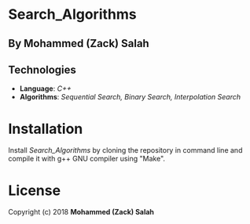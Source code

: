 # Search_Algorithms
## By Mohammed (Zack) Salah
## Technologies

   * **Language**: *C++*
   * **Algorithms**: *Sequential Search, Binary Search, Interpolation Search*
   
# Installation

Install *Search_Algorithms* by cloning the repository in command line and compile it with g++ GNU compiler using "Make".  

# License
Copyright (c) 2018 **Mohammed (Zack) Salah**
